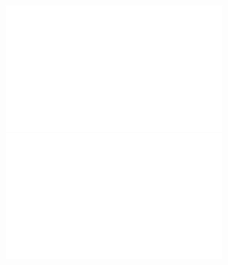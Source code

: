 ![](https://raw.githubusercontent.com/Cm-c/Profile-Stats/master/generated/overview.svg#gh-dark-mode-only)
![](https://raw.githubusercontent.com/Cm-c/Profile-Stats/master/generated/languages.svg#gh-dark-mode-only)
